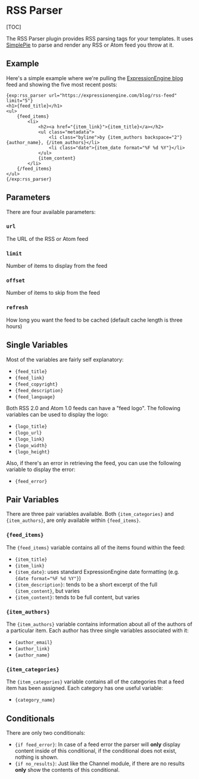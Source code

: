 <!--
    This source file is part of the open source project
    ExpressionEngine User Guide (https://github.com/ExpressionEngine/ExpressionEngine-User-Guide)

    @link      https://expressionengine.com/
    @copyright Copyright (c) 2003-2020, Packet Tide, LLC (https://packettide.com)
    @license   https://expressionengine.com/license Licensed under Apache License, Version 2.0
-->

# RSS Parser

[TOC]

The RSS Parser plugin provides RSS parsing tags for your templates. It uses [SimplePie](http://simplepie.org) to parse and render any RSS or Atom feed you throw at it.

## Example

Here's a simple example where we're pulling the [ExpressionEngine blog](https://expressionengine.com/blog) feed and showing the five most recent posts:

    {exp:rss_parser url="https://expressionengine.com/blog/rss-feed" limit="5"}
    <h1>{feed_title}</h1>
    <ul>
        {feed_items}
            <li>
                <h2><a href="{item_link}">{item_title}</a></h2>
                <ul class="metadata">
                    <li class="byline">by {item_authors backspace="2"}{author_name}, {/item_authors}</li>
                    <li class="date">{item_date format="%F %d %Y"}</li>
                </ul>
                {item_content}
            </li>
        {/feed_items}
    </ul>
    {/exp:rss_parser}

## Parameters

There are four available parameters:

### `url`

The URL of the RSS or Atom feed

### `limit`

Number of items to display from the feed

### `offset`

Number of items to skip from the feed

### `refresh`

How long you want the feed to be cached (default cache length is three hours)

## Single Variables

Most of the variables are fairly self explanatory:

- `{feed_title}`
- `{feed_link}`
- `{feed_copyright}`
- `{feed_description}`
- `{feed_language}`

Both RSS 2.0 and Atom 1.0 feeds can have a "feed logo". The following variables can be used to display the logo:

- `{logo_title}`
- `{logo_url}`
- `{logo_link}`
- `{logo_width}`
- `{logo_height}`

Also, if there's an error in retrieving the feed, you can use the following variable to display the error:

- `{feed_error}`

## Pair Variables

There are three pair variables available. Both `{item_categories}` and `{item_authors}`, are only available within `{feed_items}`.

### `{feed_items}`

The `{feed_items}` variable contains all of the items found within the feed:

- `{item_title}`
- `{item_link}`
- `{item_date}`: uses standard ExpressionEngine date formatting (e.g. `{date format="%F %d %Y"}`)
- `{item_description}`: tends to be a short excerpt of the full `{item_content}`, but varies
- `{item_content}`: tends to be full content, but varies

### `{item_authors}`

The `{item_authors}` variable contains information about all of the authors of a particular item. Each author has three single variables associated with it:

- `{author_email}`
- `{author_link}`
- `{author_name}`

### `{item_categories}`

The `{item_categories}` variable contains all of the categories that a feed item has been assigned. Each category has one useful variable:

- `{category_name}`

## Conditionals

There are only two conditionals:

- `{if feed_error}`: In case of a feed error the parser will **only** display content inside of this conditional, if the conditional does not exist, nothing is shown.
- `{if no_results}`: Just like the Channel module, if there are no results **only** show the contents of this conditional.
